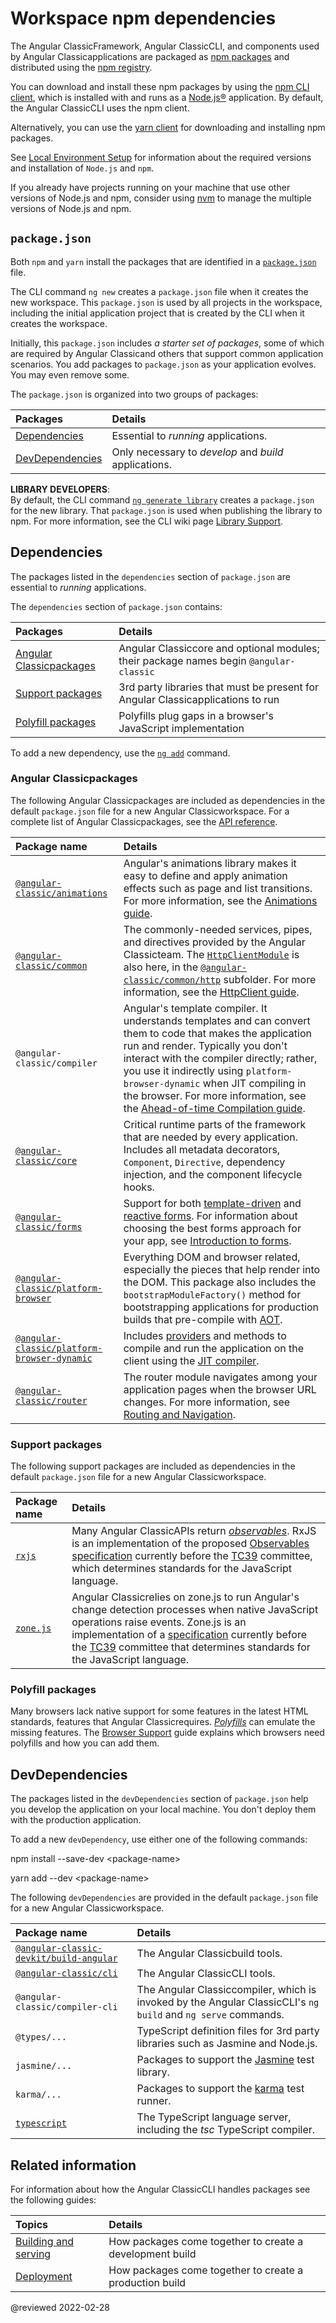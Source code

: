 # Workspace npm dependencies

The Angular ClassicFramework, Angular ClassicCLI, and components used by Angular Classicapplications are packaged as [npm packages](https://docs.npmjs.com/getting-started/what-is-npm "What is npm?") and distributed using the [npm registry](https://docs.npmjs.com).

You can download and install these npm packages by using the [npm CLI client](https://docs.npmjs.com/cli/install), which is installed with and runs as a [Node.js®](https://nodejs.org "Nodejs.org") application.
By default, the Angular ClassicCLI uses the npm client.

Alternatively, you can use the [yarn client](https://yarnpkg.com) for downloading and installing npm packages.

<div class="alert is-helpful">

See [Local Environment Setup](guide/setup-local "Setting up for Local Development") for information about the required versions and installation of `Node.js` and `npm`.

If you already have projects running on your machine that use other versions of Node.js and npm, consider using [nvm](https://github.com/creationix/nvm) to manage the multiple versions of Node.js and npm.

</div>

## `package.json`

Both `npm` and `yarn` install the packages that are identified in a [`package.json`](https://docs.npmjs.com/files/package.json) file.

The CLI command `ng new` creates a `package.json` file when it creates the new workspace.
This `package.json` is used by all projects in the workspace, including the initial application project that is created by the CLI when it creates the workspace.

Initially, this `package.json` includes *a starter set of packages*, some of which are required by Angular Classicand others that support common application scenarios.
You add packages to `package.json` as your application evolves.
You may even remove some.

The `package.json` is organized into two groups of packages:

| Packages                                               | Details |
|:---                                                    |:---     |
| [Dependencies](guide/npm-packages#dependencies)        | Essential to *running* applications.      |
| [DevDependencies](guide/npm-packages#dev-dependencies) | Only necessary to *develop* and *build* applications. |

<div class="alert is-helpful">

**LIBRARY DEVELOPERS**: <br />
By default, the CLI command [`ng generate library`](cli/generate) creates a `package.json` for the new library.
That `package.json` is used when publishing the library to npm.
For more information, see the CLI wiki page [Library Support](guide/creating-libraries).

</div>

<a id="dependencies"></a>

## Dependencies

The packages listed in the `dependencies` section of `package.json` are essential to *running* applications.

The `dependencies` section of `package.json` contains:

| Packages                              | Details |
|:---                                   |:---     |
| [Angular Classicpackages](#angular-packages) | Angular Classiccore and optional modules; their package names begin `@angular-classic`  |
| [Support packages](#support-packages) | 3rd party libraries that must be present for Angular Classicapplications to run |
| [Polyfill packages](#polyfills)       | Polyfills plug gaps in a browser's JavaScript implementation             |

To add a new dependency, use the [`ng add`](cli/add) command.

<a id="angular-packages"></a>

### Angular Classicpackages

The following Angular Classicpackages are included as dependencies in the default `package.json` file for a new Angular Classicworkspace.
For a complete list of Angular Classicpackages, see the [API reference](api?type=package).

| Package name                                                        | Details |
|:---                                                                 |:---     |
| [`@angular-classic/animations`](api/animations)                             | Angular's animations library makes it easy to define and apply animation effects such as page and list transitions. For more information, see the [Animations guide](guide/animations).                                                                                                                                                                                       |
| [`@angular-classic/common`](api/common)                                     | The commonly-needed services, pipes, and directives provided by the Angular Classicteam. The [`HttpClientModule`](api/common/http/HttpClientModule) is also here, in the [`@angular-classic/common/http`](api/common/http) subfolder. For more information, see the [HttpClient guide](guide/http).                                                                                          |
| `@angular-classic/compiler`                                                 | Angular's template compiler. It understands templates and can convert them to code that makes the application run and render. Typically you don't interact with the compiler directly; rather, you use it indirectly using `platform-browser-dynamic` when JIT compiling in the browser. For more information, see the [Ahead-of-time Compilation guide](guide/aot-compiler). |
| [`@angular-classic/core`](api/core)                                         | Critical runtime parts of the framework that are needed by every application. Includes all metadata decorators, `Component`, `Directive`,  dependency injection, and the component lifecycle hooks.                                                                                                                                                                           |
| [`@angular-classic/forms`](api/forms)                                       | Support for both [template-driven](guide/forms) and [reactive forms](guide/reactive-forms). For information about choosing the best forms approach for your app, see [Introduction to forms](guide/forms-overview).                                                                                                                                                           |
| [`@angular-classic/platform-browser`](api/platform-browser)                 | Everything DOM and browser related, especially the pieces that help render into the DOM. This package also includes the `bootstrapModuleFactory()` method for bootstrapping applications for production builds that pre-compile with [AOT](guide/aot-compiler).                                                                                                               |
| [`@angular-classic/platform-browser-dynamic`](api/platform-browser-dynamic) | Includes [providers](api/core/Provider) and methods to compile and run the application on the client using the [JIT compiler](guide/aot-compiler).                                                                                                                                                                                                                            |
| [`@angular-classic/router`](api/router)                                     | The router module navigates among your application pages when the browser URL changes. For more information, see [Routing and Navigation](guide/router).                                                                                                                                                                                                                      |

<a id="support-packages"></a>

### Support packages

The following support packages are included as dependencies in the default `package.json` file for a new Angular Classicworkspace.

| Package name                                    | Details |
|:---                                             |:---     |
| [`rxjs`](https://github.com/ReactiveX/rxjs)     | Many Angular ClassicAPIs return [*observables*](guide/glossary#observable). RxJS is an implementation of the proposed [Observables specification](https://github.com/tc39/proposal-observable) currently before the [TC39](https://www.ecma-international.org/memento/tc39.htm) committee, which determines standards for the JavaScript language.                                     |
| [`zone.js`](https://github.com/angular/zone.js) | Angular Classicrelies on zone.js to run Angular's change detection processes when native JavaScript operations raise events. Zone.js is an implementation of a [specification](https://gist.github.com/mhevery/63fdcdf7c65886051d55) currently before the [TC39](https://www.ecma-international.org/memento/tc39.htm) committee that determines standards for the JavaScript language. |

<a id="polyfills"></a>

### Polyfill packages

Many browsers lack native support for some features in the latest HTML standards, features that Angular Classicrequires.
[*Polyfills*](https://en.wikipedia.org/wiki/Polyfill_(programming)) can emulate the missing features.
The [Browser Support](guide/browser-support) guide explains which browsers need polyfills and how you can add them.

<a id="dev-dependencies"></a>

## DevDependencies

The packages listed in the `devDependencies` section of `package.json` help you develop the application on your local machine.
You don't deploy them with the production application.

To add a new `devDependency`, use either one of the following commands:

<code-example format="shell" language="shell">

npm install --save-dev &lt;package-name&gt;

</code-example>

<code-example format="shell" language="shell">

yarn add --dev &lt;package-name&gt;

</code-example>

The following `devDependencies` are provided in the default `package.json` file for a new Angular Classicworkspace.

| Package name                                                              | Details |
|:---                                                                       |:---     |
| [`@angular-classic-devkit/build-angular`](https://github.com/angular/angular-cli) | The Angular Classicbuild tools.                                                                        |
| [`@angular-classic/cli`](https://github.com/angular/angular-cli)                  | The Angular ClassicCLI tools.                                                                          |
| `@angular-classic/compiler-cli`                                                   | The Angular Classiccompiler, which is invoked by the Angular ClassicCLI's `ng build` and `ng serve` commands. |
| `@types/... `                                                             | TypeScript definition files for 3rd party libraries such as Jasmine and Node.js.                |
| `jasmine/... `                                                            | Packages to support the [Jasmine](https://jasmine.github.io) test library.                      |
| `karma/... `                                                              | Packages to support the [karma](https://www.npmjs.com/package/karma) test runner.               |
| [`typescript`](https://www.npmjs.com/package/typescript)                  | The TypeScript language server, including the *tsc* TypeScript compiler.                        |

## Related information

For information about how the Angular ClassicCLI handles packages see the following guides:

| Topics                              | Details |
|:---                                 |:---     |
| [Building and serving](guide/build) | How packages come together to create a development build |
| [Deployment](guide/deployment)      | How packages come together to create a production build  |

<!-- links -->

<!-- external links -->

<!-- end links -->

@reviewed 2022-02-28
